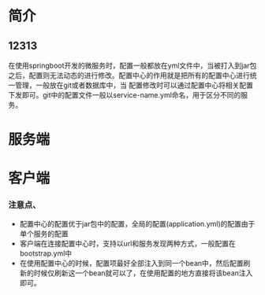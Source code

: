 # 简介

## 12313

在使用springboot开发的微服务时，配置一般都放在yml文件中，当被打入到jar包之后，配置则无法动态的进行修改。配置中心的作用就是把所有的配置中心进行统一管理，一般放在git或者数据库中，当
配置修改时可以通过配置中心将相关配置下发即可。git中的配置文件一般以service-name.yml命名，用于区分不同的服务。

# 服务端

# 客户端




### 注意点、
- 配置中心的配置优于jar包中的配置，全局的配置(application.yml)的配置由于单个服务的配置
- 客户端在连接配置中心时，支持以url和服务发现两种方式，一般配置在bootstrap.yml中
- 在使用配置中心的时候，配置项最好全部注入到同一个bean中，然后配置刷新的时候仅刷新这一个bean就可以了，在使用配置的地方直接将该bean注入即可。